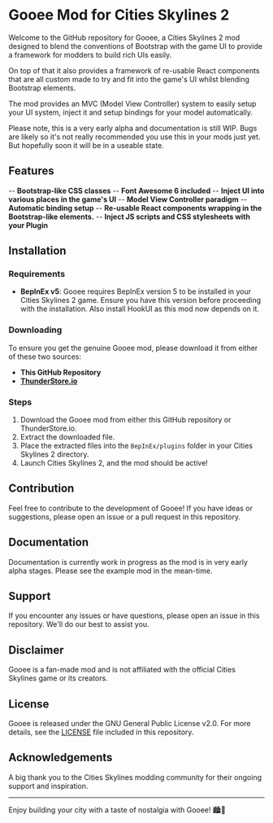 ﻿# Gooee Mod for Cities Skylines 2

Welcome to the GitHub repository for Gooee, a Cities Skylines 2 mod designed to blend the conventions of Bootstrap with the game UI to provide a framework for modders to build rich UIs easily.

On top of that it also provides a framework of re-usable React components that are all custom made to try and fit into the game's UI whilst blending Bootstrap elements.

The mod provides an MVC (Model View Controller) system to easily setup your UI system, inject it and setup bindings for your model automatically.

Please note, this is a very early alpha and documentation is still WIP. Bugs are likely so it's not really recommended you use this in your mods just yet. But hopefully soon it will be in a useable state.

## Features
-- **Bootstrap-like CSS classes**
-- **Font Awesome 6 included**
-- **Inject UI into various places in the game's UI**
-- **Model View Controller paradigm**
-- **Automatic binding setup**
-- **Re-usable React components wrapping in the Bootstrap-like elements.**
-- **Inject JS scripts and CSS stylesheets with your Plugin**

## Installation

### Requirements

- **BepInEx v5**: Gooee requires BepInEx version 5 to be installed in your Cities Skylines 2 game. Ensure you have this version before proceeding with the installation. Also install HookUI as this mod now depends on it.

### Downloading

To ensure you get the genuine Gooee mod, please download it from either of these two sources:

- **This GitHub Repository**
- **[ThunderStore.io](https://thunderstore.io)**

### Steps

1. Download the Gooee mod from either this GitHub repository or ThunderStore.io.
2. Extract the downloaded file.
3. Place the extracted files into the `BepInEx/plugins` folder in your Cities Skylines 2 directory.
4. Launch Cities Skylines 2, and the mod should be active!

## Contribution

Feel free to contribute to the development of Gooee! If you have ideas or suggestions, please open an issue or a pull request in this repository.

## Documentation

Documentation is currently work in progress as the mod is in very early alpha stages. Please see the example mod in the mean-time.

## Support

If you encounter any issues or have questions, please open an issue in this repository. We'll do our best to assist you.

## Disclaimer

Gooee is a fan-made mod and is not affiliated with the official Cities Skylines game or its creators.

## License

Gooee is released under the GNU General Public License v2.0. For more details, see the [LICENSE](LICENSE) file included in this repository.

## Acknowledgements

A big thank you to the Cities Skylines modding community for their ongoing support and inspiration.

---

Enjoy building your city with a taste of nostalgia with Gooee! 🏙️🌉